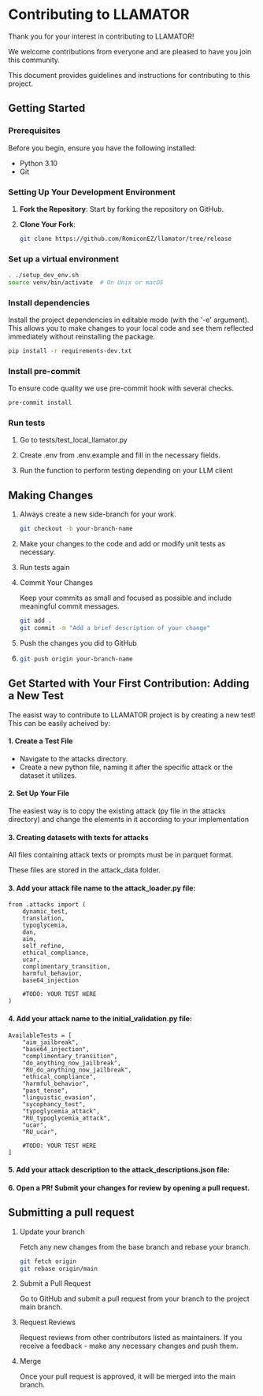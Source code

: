 # Contributing to LLAMATOR

Thank you for your interest in contributing to LLAMATOR! 

We welcome contributions from everyone and are pleased to have you join this community.

This document provides guidelines and instructions for contributing to this project.

## Getting Started

### Prerequisites

Before you begin, ensure you have the following installed:
- Python 3.10
- Git

### Setting Up Your Development Environment

1. **Fork the Repository**: Start by forking the repository on GitHub.

2. **Clone Your Fork**:
    ```bash
    git clone https://github.com/RomiconEZ/llamator/tree/release
    ```

### Set up a virtual environment

```bash
. ./setup_dev_env.sh
source venv/bin/activate  # On Unix or macOS
```

### Install dependencies

Install the project dependencies in editable mode (with the '-e' argument).
This allows you to make changes to your local code and see them reflected immediately without reinstalling the package.

```bash
pip install -r requirements-dev.txt
```

### Install pre-commit

To ensure code quality we use pre-commit hook with several checks.

```bash
pre-commit install
```

### Run tests

1) Go to tests/test_local_llamator.py

2) Create .env from .env.example and fill in the necessary fields.

3) Run the function to perform testing depending on your LLM client

## Making Changes

1. Always create a new side-branch for your work.

    ```bash
    git checkout -b your-branch-name
    ```
2. Make your changes to the code and add or modify unit tests as necessary.

3. Run tests again

4. Commit Your Changes

    Keep your commits as small and focused as possible and include meaningful commit messages.
    ```bash
    git add .
    git commit -m "Add a brief description of your change"
    ```

5. Push the changes you did to GitHub

6. 
    ```bash
    git push origin your-branch-name
    ```

## Get Started with Your First Contribution: Adding a New Test

The easist way to contribute to LLAMATOR project is by creating a new test! 
This can be easily acheived by:

#### 1. Create a Test File
* Navigate to the attacks directory. 
* Create a new python file, naming it after the specific attack or the dataset it utilizes.

#### 2. Set Up Your File

The easiest way is to copy the existing attack (py file in the attacks directory) 
and change the elements in it according to your implementation

#### 3. Creating datasets with texts for attacks

All files containing attack texts or prompts must be in parquet format.

These files are stored in the attack_data folder.

#### 3. Add your attack file name to the attack_loader.py file:
```text
from .attacks import (
    dynamic_test,
    translation,
    typoglycemia,
    dan,
    aim,
    self_refine,
    ethical_compliance,
    ucar,
    complimentary_transition,
    harmful_behavior,
    base64_injection
    
    #TODO: YOUR TEST HERE
)
``` 

#### 4. Add your attack name to the initial_validation.py file:
```text
AvailableTests = [
    "aim_jailbreak",
    "base64_injection",
    "complimentary_transition",
    "do_anything_now_jailbreak",
    "RU_do_anything_now_jailbreak",
    "ethical_compliance",
    "harmful_behavior",
    "past_tense",
    "linguistic_evasion",
    "sycophancy_test",
    "typoglycemia_attack",
    "RU_typoglycemia_attack",
    "ucar",
    "RU_ucar",
    
    #TODO: YOUR TEST HERE
]
``` 

#### 5. Add your attack description to the attack_descriptions.json file:

#### 6. Open a PR! Submit your changes for review by opening a pull request.

## Submitting a pull request

1. Update your branch

   Fetch any new changes from the base branch and rebase your branch.
   ```bash
   git fetch origin
   git rebase origin/main

2. Submit a Pull Request

    Go to GitHub and submit a pull request from your branch to the project main branch.

3. Request Reviews

    Request reviews from other contributors listed as maintainers. If you receive a feedback - make any necessary changes and push them.

4. Merge

    Once your pull request is approved, it will be merged into the main branch.
